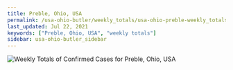 ```yaml
---
title: Preble, Ohio, USA
permalink: /usa-ohio-butler/weekly_totals/usa-ohio-preble-weekly_totals.html
last_updated: Jul 22, 2021
keywords: ["Preble, Ohio, USA", "weekly totals"]
sidebar: usa-ohio-butler_sidebar
---
```


![Weekly Totals of Confirmed Cases for Preble, Ohio, USA](/covid_tracker/images/graphs/usa-ohio-preble-weekly_totals_graph.png)
